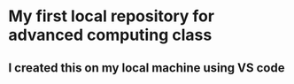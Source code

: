 # My first local repository for advanced computing class
## I created this on my local machine using VS code